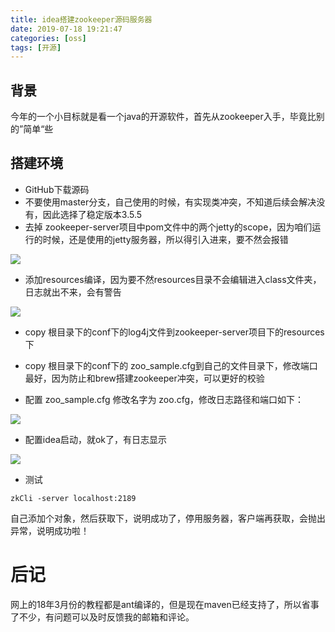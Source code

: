 ```yaml
---
title: idea搭建zookeeper源码服务器
date: 2019-07-18 19:21:47
categories: [oss]
tags: [开源]
---
```


## 背景
今年的一个小目标就是看一个java的开源软件，首先从zookeeper入手，毕竟比别的”简单“些
<!--more-->
## 搭建环境
* GitHub下载源码
* 不要使用master分支，自己使用的时候，有实现类冲突，不知道后续会解决没有，因此选择了稳定版本3.5.5
* 去掉 zookeeper-server项目中pom文件中的两个jetty的scope，因为咱们运行的时候，还是使用的jetty服务器，所以得引入进来，要不然会报错

![](https://i.loli.net/2019/11/03/HXhvRjE9q3Cmupa.png)

* 添加resources编译，因为要不然resources目录不会编辑进入class文件夹，日志就出不来，会有警告

![](https://i.loli.net/2019/11/03/aHsDJxdITvAtobr.png)

* copy 根目录下的conf下的log4j文件到zookeeper-server项目下的resources下
* copy 根目录下的conf下的 zoo_sample.cfg到自己的文件目录下，修改端口最好，因为防止和brew搭建zookeeper冲突，可以更好的校验

* 配置 zoo_sample.cfg 修改名字为 zoo.cfg，修改日志路径和端口如下：

![](https://i.loli.net/2019/11/03/SpOAK9aYCisNqcI.png)

* 配置idea启动，就ok了，有日志显示

![](https://i.loli.net/2019/11/03/HdE6LqrXlFp2DiO.png)

* 测试

```
zkCli -server localhost:2189
```

自己添加个对象，然后获取下，说明成功了，停用服务器，客户端再获取，会抛出异常，说明成功啦！

# 后记
网上的18年3月份的教程都是ant编译的，但是现在maven已经支持了，所以省事了不少，有问题可以及时反馈我的邮箱和评论。

